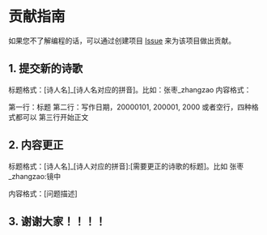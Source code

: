 # 贡献指南

如果您不了解编程的话，可以通过创建项目 [Issue](https://github.com/sheepzh/poetry/issues) 来为该项目做出贡献。

## 1. 提交新的诗歌

标题格式：[诗人名]\_[诗人名对应的拼音]。比如：张枣_zhangzao
内容格式：

第一行：标题
第二行：写作日期，20000101, 200001, 2000 或者空行，四种格式都可以
第三行开始正文

## 2. 内容更正

标题格式：[诗人名]\_[诗人对应的拼音]:[需要更正的诗歌的标题]。比如 张枣_zhangzao:镜中

内容格式：[问题描述]

## 3. 谢谢大家！！！！